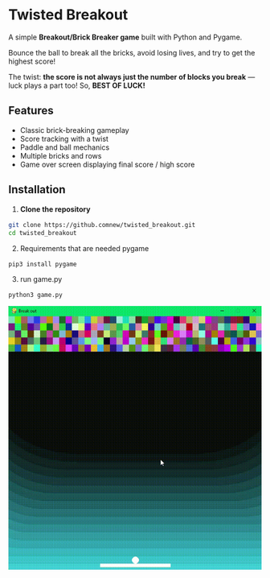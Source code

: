 # Twisted Breakout

A simple **Breakout/Brick Breaker game** built with Python and Pygame.  

Bounce the ball to break all the bricks, avoid losing lives, and try to get the highest score!  

The twist: **the score is not always just the number of blocks you break** — luck plays a part too! So, **BEST OF LUCK!**

## Features
- Classic brick-breaking gameplay
- Score tracking with a twist
- Paddle and ball mechanics
- Multiple bricks and rows
- Game over screen displaying final score / high score

## Installation

1. **Clone the repository**
```bash
git clone https://github.comnew/twisted_breakout.git
cd twisted_breakout

```


 2. Requirements that are needed
 pygame
```
pip3 install pygame
```


3. run game.py
```bash
python3 game.py
```

![Gameplay Demo](assets/game_view.gif)



